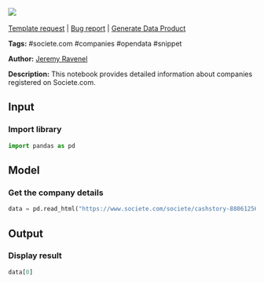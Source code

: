 <a href="https://app.naas.ai/user-redirect/naas/downloader?url=https://raw.githubusercontent.com/jupyter-naas/awesome-notebooks/master/Societe.com/Societe.com_Get_company_details.ipynb" target="_parent"><img src="https://naasai-public.s3.eu-west-3.amazonaws.com/Open_in_Naas_Lab.svg"/></a><br><br><a href="https://github.com/jupyter-naas/awesome-notebooks/issues/new?assignees=&labels=&template=template-request.md&title=Tool+-+Action+of+the+notebook+">Template request</a> | <a href="https://github.com/jupyter-naas/awesome-notebooks/issues/new?assignees=&labels=bug&template=bug_report.md&title=Societe.com+-+Get+company+details:+Error+short+description">Bug report</a> | <a href="https://app.naas.ai/user-redirect/naas/downloader?url=https://raw.githubusercontent.com/jupyter-naas/awesome-notebooks/master/Naas/Naas_Start_data_product.ipynb" target="_parent">Generate Data Product</a>

**Tags:** #societe.com #companies #opendata #snippet

**Author:** [Jeremy Ravenel](https://www.linkedin.com/in/ACoAAAJHE7sB5OxuKHuzguZ9L6lfDHqw--cdnJg/)

**Description:** This notebook provides detailed information about companies registered on Societe.com.

## Input

### Import library


```python
import pandas as pd
```

## Model

### Get the company details


```python
data = pd.read_html("https://www.societe.com/societe/cashstory-880612569.html")
```

## Output

### Display result


```python
data[0]
```


```python

```
